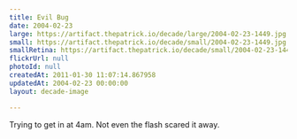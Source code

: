 ```yaml
---
title: Evil Bug
date: 2004-02-23
large: https://artifact.thepatrick.io/decade/large/2004-02-23-1449.jpg
small: https://artifact.thepatrick.io/decade/small/2004-02-23-1449.jpg
smallRetina: https://artifact.thepatrick.io/decade/small/2004-02-23-1449@2x.jpg
flickrUrl: null
photoId: null
createdAt: 2011-01-30 11:07:14.867958
updatedAt: 2004-02-23 00:00:00
layout: decade-image

---
```

Trying to get in at 4am. Not even the flash scared it away.
